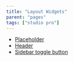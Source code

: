 ```yaml
---
title: "Layout Widgets"
parent: "pages"
tags: ["studio pro"]
---
```



*   [Placeholder](placeholder)
*   [Header](header)
*   [Sidebar toggle button](sidebar-toggle-button)
